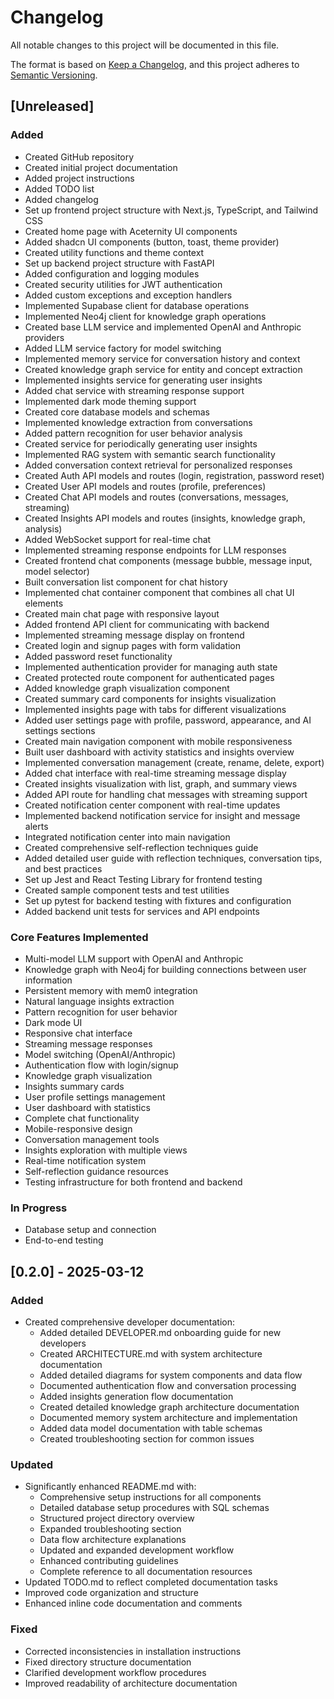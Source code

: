 # Changelog

All notable changes to this project will be documented in this file.

The format is based on [Keep a Changelog](https://keepachangelog.com/en/1.0.0/),
and this project adheres to [Semantic Versioning](https://semver.org/spec/v2.0.0.html).

## [Unreleased]

### Added
- Created GitHub repository
- Created initial project documentation
- Added project instructions
- Added TODO list
- Added changelog
- Set up frontend project structure with Next.js, TypeScript, and Tailwind CSS
- Created home page with Aceternity UI components
- Added shadcn UI components (button, toast, theme provider)
- Created utility functions and theme context
- Set up backend project structure with FastAPI
- Added configuration and logging modules
- Created security utilities for JWT authentication
- Added custom exceptions and exception handlers
- Implemented Supabase client for database operations
- Implemented Neo4j client for knowledge graph operations
- Created base LLM service and implemented OpenAI and Anthropic providers
- Added LLM service factory for model switching
- Implemented memory service for conversation history and context
- Created knowledge graph service for entity and concept extraction
- Implemented insights service for generating user insights
- Added chat service with streaming response support
- Implemented dark mode theming support
- Created core database models and schemas
- Implemented knowledge extraction from conversations
- Added pattern recognition for user behavior analysis
- Created service for periodically generating user insights
- Implemented RAG system with semantic search functionality
- Added conversation context retrieval for personalized responses
- Created Auth API models and routes (login, registration, password reset)
- Created User API models and routes (profile, preferences)
- Created Chat API models and routes (conversations, messages, streaming)
- Created Insights API models and routes (insights, knowledge graph, analysis)
- Added WebSocket support for real-time chat
- Implemented streaming response endpoints for LLM responses
- Created frontend chat components (message bubble, message input, model selector)
- Built conversation list component for chat history
- Implemented chat container component that combines all chat UI elements
- Created main chat page with responsive layout
- Added frontend API client for communicating with backend
- Implemented streaming message display on frontend
- Created login and signup pages with form validation
- Added password reset functionality
- Implemented authentication provider for managing auth state
- Created protected route component for authenticated pages
- Added knowledge graph visualization component
- Created summary card components for insights visualization
- Implemented insights page with tabs for different visualizations
- Added user settings page with profile, password, appearance, and AI settings sections
- Created main navigation component with mobile responsiveness
- Built user dashboard with activity statistics and insights overview
- Implemented conversation management (create, rename, delete, export)
- Added chat interface with real-time streaming message display
- Created insights visualization with list, graph, and summary views
- Added API route for handling chat messages with streaming support
- Created notification center component with real-time updates
- Implemented backend notification service for insight and message alerts
- Integrated notification center into main navigation
- Created comprehensive self-reflection techniques guide
- Added detailed user guide with reflection techniques, conversation tips, and best practices
- Set up Jest and React Testing Library for frontend testing
- Created sample component tests and test utilities
- Set up pytest for backend testing with fixtures and configuration
- Added backend unit tests for services and API endpoints

### Core Features Implemented
- Multi-model LLM support with OpenAI and Anthropic
- Knowledge graph with Neo4j for building connections between user information
- Persistent memory with mem0 integration
- Natural language insights extraction
- Pattern recognition for user behavior
- Dark mode UI
- Responsive chat interface
- Streaming message responses
- Model switching (OpenAI/Anthropic)
- Authentication flow with login/signup
- Knowledge graph visualization
- Insights summary cards
- User profile settings management
- User dashboard with statistics
- Complete chat functionality
- Mobile-responsive design
- Conversation management tools
- Insights exploration with multiple views
- Real-time notification system
- Self-reflection guidance resources
- Testing infrastructure for both frontend and backend

### In Progress
- Database setup and connection
- End-to-end testing

## [0.2.0] - 2025-03-12

### Added
- Created comprehensive developer documentation:
  - Added detailed DEVELOPER.md onboarding guide for new developers
  - Created ARCHITECTURE.md with system architecture documentation
  - Added detailed diagrams for system components and data flow
  - Documented authentication flow and conversation processing
  - Added insights generation flow documentation
  - Created detailed knowledge graph architecture documentation
  - Documented memory system architecture and implementation
  - Added data model documentation with table schemas
  - Created troubleshooting section for common issues

### Updated
- Significantly enhanced README.md with:
  - Comprehensive setup instructions for all components
  - Detailed database setup procedures with SQL schemas
  - Structured project directory overview
  - Expanded troubleshooting section
  - Data flow architecture explanations
  - Updated and expanded development workflow
  - Enhanced contributing guidelines
  - Complete reference to all documentation resources
- Updated TODO.md to reflect completed documentation tasks
- Improved code organization and structure
- Enhanced inline code documentation and comments

### Fixed
- Corrected inconsistencies in installation instructions
- Fixed directory structure documentation
- Clarified development workflow procedures
- Improved readability of architecture documentation